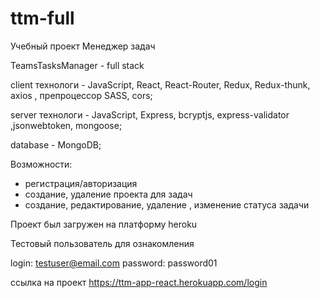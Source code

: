 # ttm-full

Учебный проект Менеджер задач

TeamsTasksManager - full stack


client технологи - JavaScript, React, React-Router, Redux, Redux-thunk, axios , препроцессор SASS, cors;

server технологи - JavaScript, Express, bcryptjs, express-validator ,jsonwebtoken, mongoose;

database - MongoDB;


Возможности:

  - регистрация/авторизация
  - создание, удаление проекта для задач
  - создание, редактирование, удаление , изменение статуса задачи

Проект был загружен на платформу heroku 

Тестовый пользователь для ознакомления 

login: testuser@email.com
password: password01

ссылка на проект https://ttm-app-react.herokuapp.com/login
